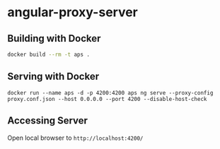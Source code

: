 # angular-proxy-server

## Building with Docker

```zsh
docker build --rm -t aps .
```

## Serving with Docker

```
docker run --name aps -d -p 4200:4200 aps ng serve --proxy-config proxy.conf.json --host 0.0.0.0 --port 4200 --disable-host-check
```

## Accessing Server

Open local browser to `http://localhost:4200/`
